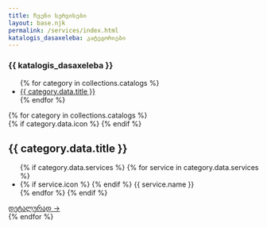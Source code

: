```yaml
---
title: ჩვენი სერვისები
layout: base.njk
permalink: /services/index.html
katalogis_dasaxeleba: კატეგორიები
---
```

<section class="services-page-section">
    <div class="container">
        <div class="services-page-layout">
            <aside class="services-nav" data-aos="fade-right">
                <h3>{{ katalogis_dasaxeleba }}</h3>
                <ul>
                    {% for category in collections.catalogs %}
                        <li><a href="#{{ category.data.slug }}">{{ category.data.title }}</a></li>
                    {% endfor %}
                </ul>
            </aside>
            <div class="services-content">
                {% for category in collections.catalogs %}
                    <div id="{{ category.data.slug }}" class="service-category" data-aos="fade-up">
                        <div class="category-title-wrapper">
                            {% if category.data.icon %}
                                <i data-lucide="{{ category.data.icon }}"></i>
                            {% endif %}
                            <h2>{{ category.data.title }}</h2>
                        </div>
                        <ul>
                            {% if category.data.services %}
                                {% for service in category.data.services %}
                                    <li>
                                        {% if service.icon %}
                                            <i data-lucide="{{ service.icon }}"></i>
                                        {% endif %}
                                        <span>{{ service.name }}</span>
                                    </li>
                                {% endfor %}
                            {% endif %}
                        </ul>
                        <a href="/services/{{ category.data.slug }}/" class="details-link">დეტალურად →</a>
                    </div>
                {% endfor %}
            </div>
        </div>
    </div>
</section>